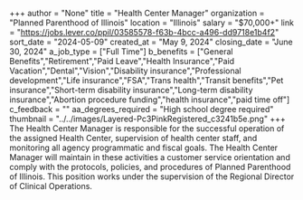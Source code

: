 +++
author = "None"
title = "Health Center Manager"
organization = "Planned Parenthood of Illinois"
location = "Illinois"
salary = "$70,000+"
link = "https://jobs.lever.co/ppil/03585578-f63b-4bcc-a496-dd9718e1b4f2"
sort_date = "2024-05-09"
created_at = "May 9, 2024"
closing_date = "June 30, 2024"
a_job_type = ["Full Time"]
b_benefits = ["General Benefits","Retirement","Paid Leave","Health Insurance","Paid Vacation","Dental","Vision","Disability insurance","Professional development","Life insurance","FSA","Trans health","Transit benefits","Pet insurance","Short-term disability insurance","Long-term disability insurance","Abortion procedure funding","health insurance","paid time off"]
c_feedback = ""
aa_degrees_required = "High school degree required"
thumbnail = "../../images/Layered-Pc3PinkRegistered_c3241b5e.png"
+++
The Health Center Manager is responsible for the successful operation of the assigned Health Center, supervision of health center staff, and monitoring all agency programmatic and fiscal goals. The Health Center Manager will maintain in these activities a customer service orientation and comply with the protocols, policies, and procedures of Planned Parenthood of Illinois. This position works under the supervision of the Regional Director of Clinical Operations.